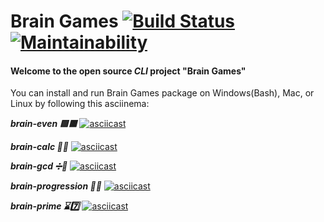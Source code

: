 # Brain Games [![Build Status](https://travis-ci.org/denisgrabina/frontend-project-lvl1.svg?branch=master)](https://travis-ci.org/denisgrabina/frontend-project-lvl1) [![Maintainability](https://api.codeclimate.com/v1/badges/d8b68a3c279068cd729c/maintainability)](https://codeclimate.com/github/denisgrabina/frontend-project-lvl1/maintainability)

#### Welcome to the open source <i>CLI</i> project "Brain Games"

You can install and run Brain Games package on Windows(Bash), Mac, or Linux by following this asciinema:

***brain-even 🟩🟥***
[![asciicast](https://asciinema.org/a/287093.svg)](https://asciinema.org/a/287093)

***brain-calc 💭🔢***
[![asciicast](https://asciinema.org/a/287091.svg)](https://asciinema.org/a/287091)

***brain-gcd ➗🔢***
[![asciicast](https://asciinema.org/a/z9l0SGyvy3ieU0RU0VEgu3fCW.svg)](https://asciinema.org/a/z9l0SGyvy3ieU0RU0VEgu3fCW)

***brain-progression 🧮🔢***
[![asciicast](https://asciinema.org/a/287415.svg)](https://asciinema.org/a/287415)

***brain-prime ⌛️7️⃣***
[![asciicast](https://asciinema.org/a/287453.svg)](https://asciinema.org/a/287453)
